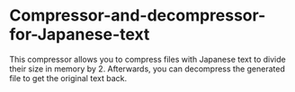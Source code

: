 # Compressor-and-decompressor-for-Japanese-text
This compressor allows you to compress files with Japanese text to divide their size in memory by 2. Afterwards, you can decompress the generated file to get the original text back.
